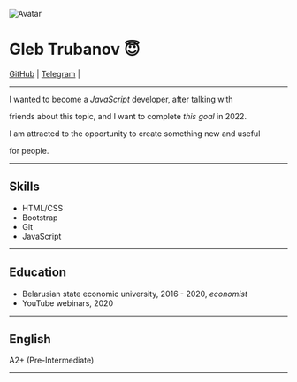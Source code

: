 ![Avatar](https://ic.wampi.ru/2021/07/15/photo_2021-07-15_22-08-22.jpg)

# Gleb Trubanov :innocent:    

[GitHub](https://github.com/Trubanov) | [Telegram](https://t.me/ccrew10) | 

---

I wanted to become a *JavaScript* developer, after talking with 

friends about this topic, and I want to complete *this goal* in 2022. 

I am attracted to the opportunity to create something new and useful 

for people.

---

## Skills

- HTML/CSS
- Bootstrap
- Git
- JavaScript 

---

## Education

- Belarusian state economic university, 2016 - 2020, *economist*
- YouTube webinars, 2020

---

## English

A2+ (Pre-Intermediate)

---
